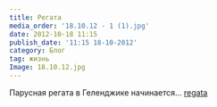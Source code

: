 ```yaml
---
title: Регата
media_order: '18.10.12 - 1 (1).jpg'
date: 2012-10-18 11:15
publish_date: '11:15 18-10-2012'
category: Блог
tag: жизнь
Image: 18.10.12.jpg
---
```

Парусная регата в Геленджике начинается...
[regata]({attach}18.10.12.jpg)
